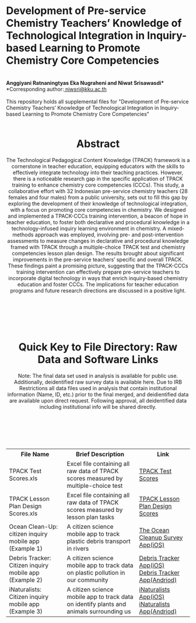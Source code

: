 # Development of Pre-service Chemistry Teachers’ Knowledge of Technological Integration in Inquiry-based Learning to Promote Chemistry Core Competencies
<br>
<b>Anggiyani Ratnaningtyas Eka Nugraheni and Niwat Srisawasdi*</b><br>
*Corresponding author:<a href= "mailto: niwsri@kku.ac.th"> niwsri@kku.ac.th </a><br>
<br>
This repository holds all supplemental files for "Development of Pre-service Chemistry Teachers’ Knowledge of Technological Integration in Inquiry-based Learning to Promote Chemistry Core Competencies"<br>
<br>
<header>
  <h1>Abstract</h1>
  <p>The Technological Pedagogical Content Knowledge (TPACK) framework is a cornerstone in teacher education, equipping educators with the skills to effectively integrate technology into their teaching practices. However, there is a noticeable research gap in the specific application of TPACK training to enhance chemistry core competencies (CCCs). This study, a collaborative effort with 32 Indonesian pre-service chemistry teachers (28 females and four males) from a public university, sets out to fill this gap by exploring the development of their knowledge of technological integration, with a focus on promoting core competencies in chemistry. We designed and implemented a TPACK-CCCs training intervention, a beacon of hope in teacher education, to foster both declarative and procedural knowledge in a technology-infused inquiry learning environment in chemistry. A mixed-methods approach was employed, involving pre- and post-intervention assessments to measure changes in declarative and procedural knowledge framed with TPACK through a multiple-choice TPACK test and chemistry competencies lesson plan design. The results brought about significant improvements in the pre-service teachers’ specific and overall TPACK. These findings paint a promising picture, suggesting that the TPACK-CCCs training intervention can effectively prepare pre-service teachers to incorporate digital technology in ways that enrich inquiry-based chemistry education and foster CCCs. The implications for teacher education programs and future research directions are discussed in a positive light.</p>
</header>
<br>
<br>
<header>
  <h1>Quick Key to File Directory: Raw Data and Software Links</h1>
  <p>Note: The final data set used in analysis is available for public use. Additionally, deidentified raw survey data is available here. Due to IRB Restrictions all data files used in analysis that contain institutional information (Name, ID, etc.) prior to the final merged, and deidientified data are available upon direct request. Following approval, all deidentified data including institutional info will be shared directly.</p>
</header><br>
<br>
<table>
  <tr>
    <th>File Name</th>
    <th>Brief Description</th>
    <th>Link</th>
  </tr>
  <tr>
    <td>TPACK Test Scores.xls</td>
    <td>Excel file containing all raw data of TPACK scores measured by multiple-choice test</td>
    <td><a href="https://github.com/niwsri/CERP-Data-TPACK-CCCs-/blob/main/TPACK%20Test%20Scores.xls">TPACK Test Scores</a></td>
  </tr>
  <tr>
    <td>TPACK Lesson Plan Design Scores.xls</td>
    <td>Excel file containing all raw data of TPACK scores measured by lesson plan tasks</td>
    <td><a href="https://github.com/niwsri/CERP-Data-TPACK-CCCs-/blob/main/TPACK%20Lesson%20Plan%20Design%20Scores.xls">TPACK Lesson Plan Design Scores</a></td>
  </tr>
  <tr>
    <td>Ocean Clean-Up: citizen inquiry mobile app (Example 1)</td>
    <td>A citizen science mobile app to track plastic debris transport in rivers</td>
    <td><a href="https://apps.apple.com/nl/app/the-ocean-cleanup-survey-app/id1533071965">The Ocean Cleanup Survey App(iOS)</a></td>
  </tr>
  <tr>
    <td>Debris Tracker: Citizen inquiry mobile app (Example 2)</td>
    <td>A citizen science mobile app to track data on plastic pollution in our community</td>
    <td><a href="https://apps.apple.com/us/app/marine-debris-tracker/id432758761?mt=8&amp;ign-mpt=uo%3D4">Debris Tracker App(iOS)<br>
    <a href="https://play.google.com/store/apps/details?id=edu.uga.engr.geolog.marinedebristrack">Debris Tracker App(Andriod)</a></td>
  </tr>
  <tr>
    <td>iNaturalists: Citizen inquiry mobile app (Example 3)</td>
    <td>A citizen science mobile app to track data on identify plants and animals surrounding us</td>
    <td><a href="https://apps.apple.com/us/app/inaturalist/id421397028">iNaturalists App(iOS)<br>
    <a href="https://play.google.com/store/apps/details?id=org.inaturalist.android">iNaturalists App(Andriod)</a></td>
  </tr>
</table>
